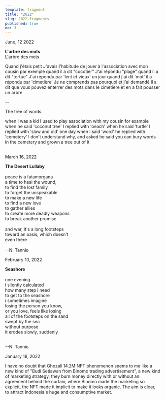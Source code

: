 ```yaml
---
template: fragment
title: "2022"
slug: 2022-fragments
published: true
no: 3
---
```


<div class="fragment__item">
June, 12 2022
<p>

<b>L'arbre des mots</b>
<br />
L'arbre des mots

Quand j'étais petit
J'avais l'habitude de jouer à l'association avec mon cousin
par exemple
quand il a dit "cocotier"
J'ai répondu "plage"
quand il a dit "tortue"
J'ai répondu par 'lent et vieux'
un jour quand j'ai dit 'mot'
il a répondu par 'cimetière'
Je ne comprends pas pourquoi et j'ai demandé
il a dit que vous pouvez enterrer des mots dans le cimetière
et en a fait pousser un arbre

--

The tree of words

when I was a kid
I used to play association with my cousin
for example
when he said 'coconut tree'
I replied with 'beach'
when he said 'turtle'
I replied with 'slow and old'
one day when I said 'word'
he replied with 'cemetery'
I don't understand why, and asked
he said you can bury words in the cemetery
and grown a tree out of it

<br />

</div>

<div class="fragment__item">
March 16, 2022
<p>

<b>The Desert Lullaby</b>
<br />  
peace is a fatamorgana  
a time to heal the wound,  
to find the lost family  
to forget the unspeakable  
to make a new life  
to find a new love  
to gather allies  
to create more deadly weapons  
to break another promise
<br />  
and war, it's a long footsteps  
toward an oasis, which doesn't  
even there
<br />  
--N. Tannio

</p>
</div>

<div class="fragment__item">
February 10, 2022
<p>

<b>Seashore</b>
<br />  
one evening  
i silently calculated  
how many step i need  
to get to the seashore  
i sometimes imagine  
losing the person you know,  
or you love,
feels like losing  
all of the footsteps on the sand  
swept by the sea  
without purpose  
it erodes slowly, suddenly

<br />  
--N. Tannio

</p>
</div>

<div class="fragment__item">
January 19, 2022
<p>
I have no doubt that Ghozali 14.2M NFT phenomenon seems to me like a new kind of "Budi Setiawan from Binomo trading advertisement", a new kind of marketing strategy, they burn money directly with or without an agreement behind the curtain, where Binomo made the marketing so explicit, the NFT made it implicit to make it looks organic. The aim is clear, to attract Indonesia's huge and consumptive market.
</p>
</div>
